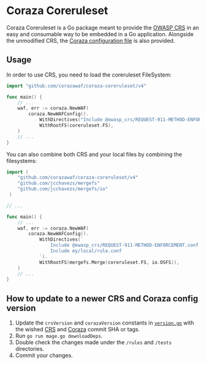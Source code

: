 # Coraza Coreruleset
Coraza Coreruleset is a Go package meant to provide the [OWASP CRS](https://github.com/coreruleset/coreruleset) in an easy and consumable way to be embedded in a Go application. Alongside the unmodified CRS, the [Coraza configuration file](https://github.com/corazawaf/coraza/blob/main/coraza.conf-recommended) is also provided.
## Usage

In order to use CRS, you need to load the coreruleset FileSystem:

```go
import "github.com/corazawaf/coraza-coreruleset/v4"

func main() {
    // ...
    waf, err := coraza.NewWAF(
        coraza.NewWAFConfig().
            WithDirectives("Include @owasp_crs/REQUEST-911-METHOD-ENFORCEMENT.conf").
            WithRootFS(coreruleset.FS),
    )
    // ...
}
```

You can also combine both CRS and your local files by combining the filesystems:

```go
import (
    "github.com/corazawaf/coraza-coreruleset/v4"
    "github.com/jcchavezs/mergefs"
    "github.com/jcchavezs/mergefs/io"
 )

// ...

func main() {
    // ...
    waf, err := coraza.NewWAF(
        coraza.NewWAFConfig().
            WithDirectives(`
                Include @owasp_crs/REQUEST-911-METHOD-ENFORCEMENT.conf
                Include my/local/rule.conf
            `).
            WithRootFS(mergefs.Merge(coreruleset.FS, io.OSFS)),
    )
    // ...
}
```

## How to update to a newer CRS and Coraza config version

1. Update the `crsVersion` and `corazaVersion` constants in [`version.go`](/version.go) with the wished [CRS](https://github.com/coreruleset/coreruleset) and [Coraza](https://github.com/corazawaf/coraza) commit SHA or tags.
2. Run `go run mage.go downloadDeps`.
3. Double check the changes made under the `/rules` and `/tests` directories.
3. Commit your changes.

